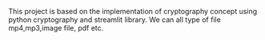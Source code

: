 This project is based on the implementation of cryptography concept using python cryptography and streamlit library.
We can all type of file mp4,mp3,image file, pdf etc. 
